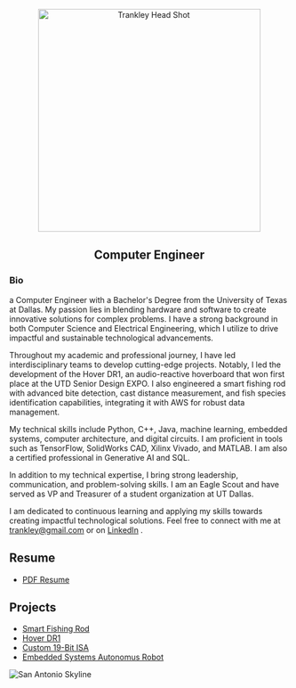 <p align="center"><img alt="Trankley Head Shot" src="https://media.licdn.com/dms/image/C5603AQE7ywL7RZrFug/profile-displayphoto-shrink_800_800/0/1659469587140?e=1720051200&v=beta&t=-ZtvCRjtyLgi8VTgsFmxkFUIi4_Gf4PTcG8SKeuJN4s" width ="400">

<h2 align="center"> Computer Engineer </h2>

<h3>Bio</h3>

a Computer Engineer with a Bachelor's Degree from the University of Texas at Dallas. My passion lies in blending hardware and software to create innovative solutions for complex problems. I have a strong background in both Computer Science and Electrical Engineering, which I utilize to drive impactful and sustainable technological advancements.<br>

Throughout my academic and professional journey, I have led interdisciplinary teams to develop cutting-edge projects. Notably, I led the development of the Hover DR1, an audio-reactive hoverboard that won first place at the UTD Senior Design EXPO. I also engineered a smart fishing rod with advanced bite detection, cast distance measurement, and fish species identification capabilities, integrating it with AWS for robust data management.<br>

My technical skills include Python, C++, Java, machine learning, embedded systems, computer architecture, and digital circuits. I am proficient in tools such as TensorFlow, SolidWorks CAD, Xilinx Vivado, and MATLAB. I am also a certified professional in Generative AI and SQL.<br>

In addition to my technical expertise, I bring strong leadership, communication, and problem-solving skills. I am an Eagle Scout and have served as VP and Treasurer of a student organization at UT Dallas.<br>

I am dedicated to continuous learning and applying my skills towards creating impactful technological solutions. Feel free to connect with me at trankley@gmail.com or on <a href="https://www.linkedin.com/in/trankley/">LinkedIn</a> .

<h2>Resume</h2>
<ul>
  <li><a href="https://trankley.github.io/Resume/Trankley_Resume.pdf">PDF Resume</a></li>
</ul>

<h2>Projects</h2>

<ul>
<li><a href="https://trankley.github.io/academic/Smart_Fishing_Rod">Smart Fishing Rod</a></li>
<li><a href="https://trankley.github.io/academic/capstone">Hover DR1</a></li>
<li><a href="https://trankley.github.io/academic/19_Bit_ISA">Custom 19-Bit ISA</a></li>
<li><a href="https://trankley.github.io/academic/StevenTheRobot">Embedded Systems Autonomus Robot</a></li>
</ul>

<img alt="San Antonio Skyline" src="https://www.beecreekphoto.com/images/xl/san-antonio-skyline-twilight-pano-D85_2913.jpg">
